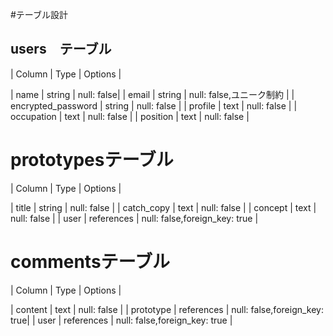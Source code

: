 #テーブル設計

## users　テーブル

| Column             | Type   | Options     |

| name               | string | null: false|
| email              | string | null: false,ユニーク制約 |
| encrypted_password | string | null: false |
| profile            | text   | null: false |
| occupation         | text   | null: false |
| position           | text   | null: false |

# prototypesテーブル

| Column | Type | Options |

| title | string | null: false |
| catch_copy | text | null: false |
| concept | text | null: false |
| user | references | null: false,foreign_key: true |

# commentsテーブル 

| Column | Type | Options |

| content | text | null: false |
| prototype | references | null: false,foreign_key: true|
| user | references | null: false,foreign_key: true |